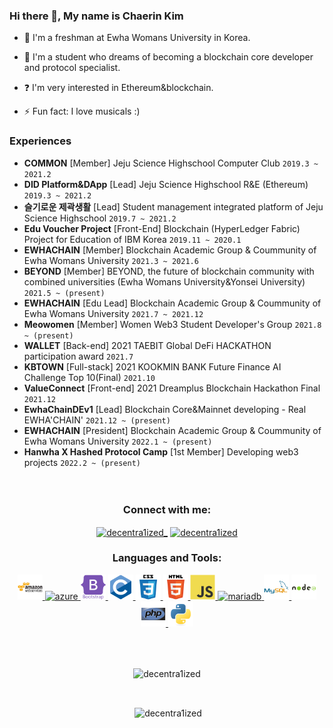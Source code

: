 
### Hi there 👋, My name is Chaerin Kim

- 🌱 I'm a freshman at Ewha Womans University in Korea.  
  

- 🔭 I'm a student who dreams of becoming a blockchain core developer and protocol specialist.  
  

- ❓ I'm very interested in Ethereum&blockchain.  
  

- ⚡ Fun fact: I love musicals :)   


### Experiences
- **COMMON** [Member] Jeju Science Highschool Computer Club  `2019.3 ~ 2021.2`
- **DID Platform&DApp** [Lead] Jeju Science Highschool R&E (Ethereum)  `2019.3 ~ 2021.2`
- **슬기로운 제곽생활** [Lead] Student management integrated platform of Jeju Science Highschool `2019.7 ~ 2021.2`
- **Edu Voucher Project** [Front-End] Blockchain (HyperLedger Fabric) Project for Education of IBM Korea  `2019.11 ~ 2020.1`
- **EWHACHAIN** [Member] Blockchain Academic Group & Coummunity of Ewha Womans University  `2021.3 ~ 2021.6`
- **BEYOND** [Member] BEYOND, the future of blockchain community with combined universities (Ewha Womans University&Yonsei University) `2021.5 ~ (present)`
- **EWHACHAIN** [Edu Lead] Blockchain Academic Group & Coummunity of Ewha Womans University  `2021.7 ~ 2021.12`
- **Meowomen** [Member] Women Web3 Student Developer's Group `2021.8 ~ (present)`
- **WALLET** [Back-end] 2021 TAEBIT Global DeFi HACKATHON participation award `2021.7`
- **KBTOWN** [Full-stack] 2021 KOOKMIN BANK Future Finance AI Challenge Top 10(Final) `2021.10`
- **ValueConnect** [Front-end] 2021 Dreamplus Blockchain Hackathon Final `2021.12`
- **EwhaChainDEv1** [Lead] Blockchain Core&Mainnet developing - Real EWHA'CHAIN'  `2021.12 ~ (present)`
- **EWHACHAIN** [President] Blockchain Academic Group & Coummunity of Ewha Womans University  `2022.1 ~ (present)`  
- **Hanwha X Hashed Protocol Camp** [1st Member] Developing web3 projects `2022.2 ~ (present)`  
<br><br>
  
  
<h3 align="center">Connect with me:</h3>
<p align="center">
<a href="https://twitter.com/decentra1ized_" target="blank"><img align="center" src="https://raw.githubusercontent.com/rahuldkjain/github-profile-readme-generator/master/src/images/icons/Social/twitter.svg" alt="decentra1ized_" height="30" width="40" /></a>
<a href="https://stackoverflow.com/users/16999878/decentra1ized" target="blank"><img align="center" src="https://raw.githubusercontent.com/rahuldkjain/github-profile-readme-generator/master/src/images/icons/Social/stack-overflow.svg" alt="decentra1ized" height="30" width="40" /></a>
</p>

<h3 align="center">Languages and Tools:</h3>
<p align="center"> <a href="https://aws.amazon.com" target="_blank"> <img src="https://raw.githubusercontent.com/devicons/devicon/master/icons/amazonwebservices/amazonwebservices-original-wordmark.svg" alt="aws" width="40" height="40"/> </a> <a href="https://azure.microsoft.com/en-in/" target="_blank"> <img src="https://www.vectorlogo.zone/logos/microsoft_azure/microsoft_azure-icon.svg" alt="azure" width="40" height="40"/> </a> <a href="https://getbootstrap.com" target="_blank"> <img src="https://raw.githubusercontent.com/devicons/devicon/master/icons/bootstrap/bootstrap-plain-wordmark.svg" alt="bootstrap" width="40" height="40"/> </a> <a href="https://www.cprogramming.com/" target="_blank"> <img src="https://raw.githubusercontent.com/devicons/devicon/master/icons/c/c-original.svg" alt="c" width="40" height="40"/> </a> <a href="https://www.w3schools.com/css/" target="_blank"> <img src="https://raw.githubusercontent.com/devicons/devicon/master/icons/css3/css3-original-wordmark.svg" alt="css3" width="40" height="40"/> </a> <a href="https://www.w3.org/html/" target="_blank"> <img src="https://raw.githubusercontent.com/devicons/devicon/master/icons/html5/html5-original-wordmark.svg" alt="html5" width="40" height="40"/> </a> <a href="https://developer.mozilla.org/en-US/docs/Web/JavaScript" target="_blank"> <img src="https://raw.githubusercontent.com/devicons/devicon/master/icons/javascript/javascript-original.svg" alt="javascript" width="40" height="40"/> </a> <a href="https://mariadb.org/" target="_blank"> <img src="https://www.vectorlogo.zone/logos/mariadb/mariadb-icon.svg" alt="mariadb" width="40" height="40"/> </a> <a href="https://www.mysql.com/" target="_blank"> <img src="https://raw.githubusercontent.com/devicons/devicon/master/icons/mysql/mysql-original-wordmark.svg" alt="mysql" width="40" height="40"/> </a> <a href="https://nodejs.org" target="_blank"> <img src="https://raw.githubusercontent.com/devicons/devicon/master/icons/nodejs/nodejs-original-wordmark.svg" alt="nodejs" width="40" height="40"/> </a> <a href="https://www.php.net" target="_blank"> <img src="https://raw.githubusercontent.com/devicons/devicon/master/icons/php/php-original.svg" alt="php" width="40" height="40"/> </a> <a href="https://www.python.org" target="_blank"> <img src="https://raw.githubusercontent.com/devicons/devicon/master/icons/python/python-original.svg" alt="python" width="40" height="40"/> </a> </p>
<br>
<br> 
<p  align="center"><img align="center" src="https://github-readme-stats.vercel.app/api/top-langs?username=decentra1ized&show_icons=true&locale=en&layout=compact" alt="decentra1ized" /></p>
<br>
<p  align="center">&nbsp;<img align="center" src="https://github-readme-stats.vercel.app/api?username=decentra1ized&show_icons=true&locale=en" alt="decentra1ized" /></p>

